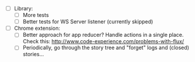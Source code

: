 - [ ] Library:
    + [ ] More tests
    + [ ] Better tests for WS Server listener (currently skipped)

- [ ] Chrome extension:
    + [ ] Better approach for app reducer? Handle actions in a single place. Check this: http://www.code-experience.com/problems-with-flux/
    - [ ] Periodically, go through the story tree and "forget" logs and (closed) stories...
